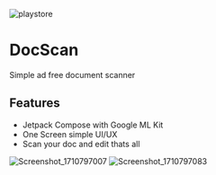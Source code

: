 ![playstore](https://github.com/alperozturk96/DocScan/assets/67455295/407f8d9a-a607-4d17-9f9f-4a44cc6d3d6f)


# DocScan

Simple ad free document scanner

## Features

+ Jetpack Compose with Google ML Kit
+ One Screen simple UI/UX
+ Scan your doc and edit thats all

![Screenshot_1710797007](https://github.com/alperozturk96/DocScan/assets/67455295/77314c70-ae4b-4585-9c3c-a831f2eb265f)
![Screenshot_1710797083](https://github.com/alperozturk96/DocScan/assets/67455295/61ccd6d2-30ec-460c-a902-c4300a37bb81)

